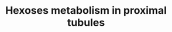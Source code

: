 ---
annotations:
- type: Pathway Ontology
  value: classic metabolic pathway
- type: Pathway Ontology
  value: carbohydrate metabolic pathway
- type: Disease Ontology
  value: disease of metabolism
- type: Disease Ontology
  value: acquired metabolic disease
- type: Disease Ontology
  value: inherited metabolic disorder
- type: Pathway Ontology
  value: glycolysis/gluconeogenesis pathway
- type: Cell Type Ontology
  value: epithelial cell of proximal tubule
- type: Pathway Ontology
  value: glycolysis/gluconeogenesis pathway
authors:
- AgustinGV
- AlexanderPico
- MaintBot
- Khanspers
- DeSl
- Elisson nl
description: This pathways features carbohydrates metabolism in proximal tubules,
  and is ment to be used to visualize RNA chip expression data.
last-edited: 2019-12-04
organisms:
- Rattus norvegicus
redirect_from:
- /index.php/Pathway:WP3916
- /instance/WP3916
schema-jsonld:
- '@context': https://schema.org/
  '@id': https://wikipathways.github.io/pathways/WP3916.html
  '@type': Dataset
  creator:
    '@type': Organization
    name: WikiPathways
  description: This pathways features carbohydrates metabolism in proximal tubules,
    and is ment to be used to visualize RNA chip expression data.
  keywords:
  - Glyceraldehyde 3P
  - Sorbitol
  - Lactate
  - G6pc
  - Fructose 6P
  - Mpc1
  - Fbp1
  - Pgk2
  - Dihydroxyacetone-P
  - Glucose-6P
  - Fructose
  - Acetyl-CoA
  - Pdk3
  - Citrate
  - Khk
  - Pdk2
  - Cs
  - Pgam1
  - Got2
  - Pdp2
  - Pdk4
  - Pfkm
  - Aldoc
  - Slc2a5
  - Ldha
  - Acly
  - Pc
  - Pdhb
  - Eno1
  - mpc2
  - Glucose
  - Gapdh
  - Pfkl
  - 1,3BP-Glycerate
  - Glycogen Metabolism
  - Akr1b1
  - Tkfc
  - Sord
  - Aldoa
  - Fatty Acid
  - Slc5a9
  - Lipid Droplets
  - Synthesis
  - Gpi
  - Got1
  - Pkm
  - Pgk1
  - Slc5a2
  - Ldhb
  - Slc5a1
  - Pfkp
  - Mdh2
  - Aspartate
  - Glyderaldehyde
  - Diacylglycerol
  - Hk1
  - Pck1
  - Tpi1
  - Pdp1
  - Pklr
  - Pdk1
  - Eno2
  - Mdh1
  - Slc5a10
  - 3P-Glycerate
  - Fructose-1-P
  - Eno3
  - Neutral lipid
  - Pgam2
  - Oxalacetate
  - Pdha1
  - Pentose Phosphate Pathway
  - Malate
  - Fructose-1,6BP
  - Dld
  - Dlat
  - Slc2a2
  - Pyruvate
  - Pdhx
  - Pdha2
  - Aldob
  - 2P-Glycerate
  - P-enolpyruvate
  license: CC0
  name: Hexoses metabolism in proximal tubules
seo: CreativeWork
title: Hexoses metabolism in proximal tubules
wpid: WP3916
---